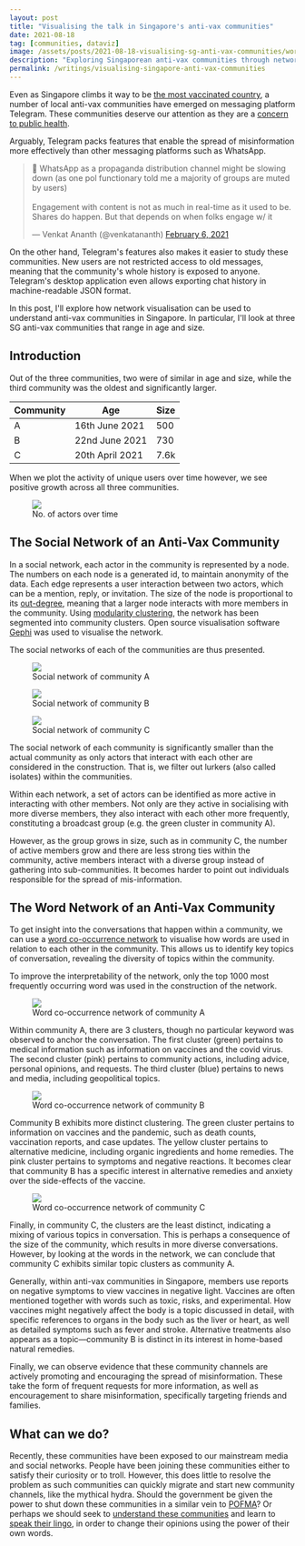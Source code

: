```yaml
---
layout: post
title: "Visualising the talk in Singapore's anti-vax communities"
date: 2021-08-18
tag: [communities, dataviz]
image: /assets/posts/2021-08-18-visualising-sg-anti-vax-communities/word_network_B.png
description: "Exploring Singaporean anti-vax communities through network visualisation."
permalink: /writings/visualising-singapore-anti-vax-communities
---
```


Even as Singapore climbs it way to be [the most vaccinated country](https://www.nytimes.com/interactive/2021/world/covid-vaccinations-tracker.html), a number of local anti-vax communities have emerged on messaging platform Telegram. These communities deserve our attention as they are a [concern to public health](https://www.channelnewsasia.com/commentary/covid-19-coronavirus-conspiracy-misinformation-fake-news-400276).

Arguably, Telegram packs features that enable the spread of misinformation more effectively than other messaging platforms such as WhatsApp.

<div class="twitter-tweet-container">
<blockquote class="twitter-tweet"><p lang="en" dir="ltr">🧵 WhatsApp as a propaganda distribution channel might be slowing down (as one pol functionary told me a majority of groups are muted by users) <br><br>Engagement with content is not as much in real-time as it used to be. Shares do happen. But that depends on when folks engage w/ it</p>&mdash; Venkat Ananth (@venkatananth) <a href="https://twitter.com/venkatananth/status/1357923318356037637?ref_src=twsrc%5Etfw">February 6, 2021</a></blockquote> <script async src="https://platform.twitter.com/widgets.js" charset="utf-8"></script>
</div>

On the other hand, Telegram's features also makes it easier to study these communities. New users are not restricted access to old messages, meaning that the community's whole history is exposed to anyone. Telegram's desktop application even allows exporting chat history in machine-readable JSON format.

In this post, I'll explore how network visualisation can be used to understand anti-vax communities in Singapore. In particular, I'll look at three SG anti-vax communities that range in age and size.

## Introduction

Out of the three communities, two were of similar in age and size, while the third community was the oldest and significantly larger.

| Community | Age             | Size  |
------------|-----------------|-------|
| A         | 16th June 2021  | 500   |
| B         | 22nd June 2021  | 730   |
| C         | 20th April 2021 | 7.6k  |

When we plot the activity of unique users over time however, we see positive growth across all three communities.

<figure>
    <img src="../assets/posts/2021-08-18-visualising-sg-anti-vax-communities/actors_time.png"/>
    <figcaption>No. of actors over time</figcaption>
</figure>

## The Social Network of an Anti-Vax Community

In a social network, each actor in the community is represented by a node. The numbers on each node is a generated id, to maintain anonymity of the data. Each edge represents a user interaction between two actors, which can be a mention, reply, or invitation. The size of the node is proportional to its [out-degree](https://en.wikipedia.org/wiki/Directed_graph#Indegree_and_outdegree), meaning that a larger node interacts with more members in the community. Using [modularity clustering](https://en.wikipedia.org/wiki/Modularity_(networks)), the network has been segmented into community clusters. Open source visualisation software [Gephi](https://gephi.org/) was used to visualise the network.

The social networks of each of the communities are thus presented.

<figure>
    <img src="../assets/posts/2021-08-18-visualising-sg-anti-vax-communities/social_network_A.png"/>
    <figcaption>Social network of community A</figcaption>
</figure>

<figure>
    <img src="../assets/posts/2021-08-18-visualising-sg-anti-vax-communities/social_network_B.png"/>
    <figcaption>Social network of community B</figcaption>
</figure>

<figure>
    <img src="../assets/posts/2021-08-18-visualising-sg-anti-vax-communities/social_network_C.png"/>
    <figcaption>Social network of community C</figcaption>
</figure>

The social network of each community is significantly smaller than the actual community as only actors that interact with each other are considered in the construction. That is, we filter out lurkers (also called isolates) within the communities.

Within each network, a set of actors can be identified as more active in interacting with other members. Not only are they active in socialising with more diverse members, they also interact with each other more frequently, constituting a broadcast group (e.g. the green cluster in community A).

However, as the group grows in size, such as in community C, the number of active members grow and there are less strong ties within the community, active members interact with a diverse group instead of gathering into sub-communities. It becomes harder to point out individuals responsible for the spread of mis-information.

## The Word Network of an Anti-Vax Community

To get insight into the conversations that happen within a community, we can use a [word co-occurrence network](https://en.wikipedia.org/wiki/Co-occurrence_network) to visualise how words are used in relation to each other in the community. This allows us to identify key topics of conversation, revealing the diversity of topics within the community.

To improve the interpretability of the network, only the top 1000 most frequently occurring word was used in the construction of the network.

<figure>
    <img src="../assets/posts/2021-08-18-visualising-sg-anti-vax-communities/word_network_A.png"/>
    <figcaption>Word co-occurrence network of community A</figcaption>
</figure>

Within community A, there are 3 clusters, though no particular keyword was observed to anchor the conversation. The first cluster (green) pertains to medical information such as information on vaccines and the covid virus. The second cluster (pink) pertains to community actions, including advice, personal opinions, and requests. The third cluster (blue) pertains to news and media, including geopolitical topics.

<figure>
    <img src="../assets/posts/2021-08-18-visualising-sg-anti-vax-communities/word_network_B.png"/>
    <figcaption>Word co-occurrence network of community B</figcaption>
</figure>

Community B exhibits more distinct clustering. The green cluster pertains to information on vaccines and the pandemic, such as death counts, vaccination reports, and case updates. The yellow cluster pertains to alternative medicine, including organic ingredients and home remedies. The pink cluster pertains to symptoms and negative reactions. It becomes clear that community B has a specific interest in alternative remedies and anxiety over the side-effects of the vaccine.

<figure>
    <img src="../assets/posts/2021-08-18-visualising-sg-anti-vax-communities/word_network_C.png"/>
    <figcaption>Word co-occurrence network of community C</figcaption>
</figure>

Finally, in community C, the clusters are the least distinct, indicating a mixing of various topics in conversation. This is perhaps a consequence of the size of the community, which results in more diverse conversations. However, by looking at the words in the network, we can conclude that community C exhibits similar topic clusters as community A.

Generally, within anti-vax communities in Singapore, members use reports on negative symptoms to view vaccines in negative light. Vaccines are often mentioned together with words such as toxic, risks, and experimental. How vaccines might negatively affect the body is a topic discussed in detail, with specific references to organs in the body such as the liver or heart, as well as detailed symptoms such as fever and stroke. Alternative treatments also appears as a topic—community B is distinct in its interest in home-based natural remedies. 

Finally, we can observe evidence that these community channels are actively promoting and encouraging the spread of misinformation. These take the form of frequent requests for more information, as well as encouragement to share misinformation, specifically targeting friends and families.

## What can we do?

Recently, these communities have been exposed to our mainstream media and social networks. People have been joining these communities either to satisfy their curiosity or to troll. However, this does little to resolve the problem as such communities can quickly migrate and start new community channels, like the mythical hydra. Should the government be given the power to shut down these communities in a similar vein to [POFMA](https://www.pofmaoffice.gov.sg/regulations/protection-from-online-falsehoods-and-manipulation-act/)? Or perhaps we should seek to [understand these communities](https://datasociety.net/library/searching-for-alternative-facts/) and learn to [speak their lingo](https://www.pnas.org/content/118/21/e2101723118.short), in order to change their opinions using the power of their own words.